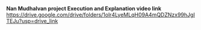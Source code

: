**Nan Mudhalvan project Execution and Explanation video link**
https://drive.google.com/drive/folders/1olr4LyeMLqH09A4mQDZNzx99hJgITEJu?usp=drive_link
